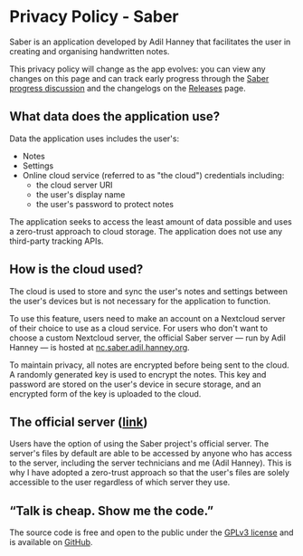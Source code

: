 # Privacy Policy - Saber

Saber is an application developed by Adil Hanney that
facilitates the user in creating and organising handwritten notes.

This privacy policy will change as the app evolves: you can view any changes on this page
and can track early progress through the
[Saber progress discussion](https://github.com/adil192/saber/discussions/1)
and the changelogs on the
[Releases](https://github.com/adil192/saber/releases) page.

## What data does the application use?

Data the application uses includes the user's:
- Notes
- Settings
- Online cloud service (referred to as "the cloud") credentials including:
  - the cloud server URI
  - the user's display name
  - the user's password to protect notes

The application seeks to access the least amount of data possible
and uses a zero-trust approach to cloud storage.
The application does not use any third-party tracking APIs.

## How is the cloud used?

The cloud is used to store and sync the user's notes and settings
between the user's devices but is not necessary for the application to function.

To use this feature, users need to make an account on a Nextcloud server
of their choice to use as a cloud service.
For users who don't want to choose a custom Nextcloud server,
the official Saber server — run by Adil Hanney — is hosted at
[nc.saber.adil.hanney.org](https://nc.saber.adil.hanney.org).

To maintain privacy, all notes are encrypted before being sent to the cloud.
A randomly generated key is used to encrypt the notes.
This key and password are stored on the user's device in secure storage,
and an encrypted form of the key is uploaded to the cloud.

## The official server ([link](https://nc.saber.adil.hanney.org))

Users have the option of using the Saber project's official server.
The server's files by default are able to be accessed by anyone who has access
to the server, including the server technicians and me (Adil Hanney).
This is why I have adopted a zero-trust approach so that the user's files
are solely accessible to the user regardless of which server they use.

## “Talk is cheap. Show me the code.”

The source code is free and open to the public under the
[GPLv3 license](https://github.com/adil192/saber/blob/main/LICENSE.md)
and is available on [GitHub](https://github.com/adil192/saber).
